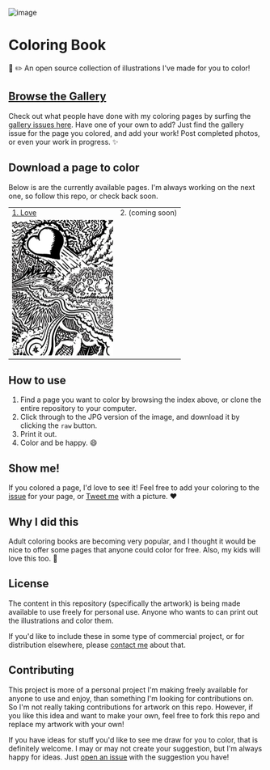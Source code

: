![image](https://cloud.githubusercontent.com/assets/1319791/16817150/55676fde-490f-11e6-8a74-545b4028f549.png)

# Coloring Book
:art: :pencil2: An open source collection of illustrations I've made for you to color!

## [Browse the Gallery](https://github.com/jglovier/coloring-book/issues?q=is%3Aissue+is%3Aopen+label%3Agallery)
Check out what people have done with my coloring pages by surfing the [gallery issues here](https://github.com/jglovier/coloring-book/issues?q=is%3Aissue+is%3Aopen+label%3Agallery). Have one of your own to add? Just find the gallery issue for the page you colored, and add your work! Post completed photos, or even your work in progress. :sparkles:

## Download a page to color

Below is are the currently available pages. I'm always working on the next one, so follow this repo, or check back soon.

|  |  |
|---|---|
| [1. Love](pages/1-love.jpg) | 2. (coming soon) |
| <img src="pages/1-love-thumbnail.jpg" width="200"> |  |

## How to use

1. Find a page you want to color by browsing the index above, or clone the entire repository to your computer.
2. Click through to the JPG version of the image, and download it by clicking the `raw` button.
3. Print it out.
4. Color and be happy. :smile:

## Show me!

If you colored a page, I'd love to see it! Feel free to add your coloring to the [issue](issues) for your page, or [Tweet me](http://twitter.com/jglovier) with a picture. :heart:

## Why I did this

Adult coloring books are becoming very popular, and I thought it would be nice to offer some pages that anyone could color for free. Also, my kids will love this too. :tada:

## License

The content in this repository (specifically the artwork) is being made available to use freely for personal use. Anyone who wants to can print out the illustrations and color them.

If you'd like to include these in some type of commercial project, or for distribution elsewhere, please [contact me](jglovier+coloring-book@gmail.com) about that.

## Contributing

This project is more of a personal project I'm making freely available for anyone to use and enjoy, than something I'm looking for contributions on. So I'm not really taking contributions for artwork on this repo. However, if you like this idea and want to make your own, feel free to fork this repo and replace my artwork with your own!

If you have ideas for stuff you'd like to see me draw for you to color, that is definitely welcome. I may or may not create your suggestion, but I'm always happy for ideas. Just [open an issue](issues/new) with the suggestion you have!
